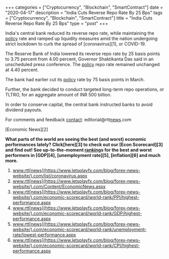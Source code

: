 +++
categories = ["Cryptocurrency", "Blockchain", "SmartContract"]
date = "2020-04-17"
description = "India Cuts Reverse Repo Rate By 25 Bps"
tags = ["Cryptocurrency", "Blockchain", "SmartContract"]
title = "India Cuts Reverse Repo Rate By 25 Bps"
type = "post"
+++

India's central bank reduced its reverse repo rate, while maintaining
the [policy](https://www.fintechee.com/policy/) rate and ramped up liquidity measures amid the nation
undergoing strict lockdown to curb the spread of [coronavirus][1], or
COVID-19.

The Reserve Bank of India lowered its reverse repo rate by 25 basis
points to 3.75 percent from 4.00 percent, Governor Shaktikanta Das said
in an unscheduled press conference. The [policy](https://www.fintechee.com/policy/) repo rate remained
unchanged at 4.40 percent.

The bank had earlier cut its [policy](https://www.fintechee.com/policy/) rate by 75 basis points in March.

Further, the bank decided to conduct targeted long-term repo operations,
or TLTRO, for an aggregate amount of INR 500 billion.

In order to conserve capital, the central bank instructed banks to avoid
dividend payouts.

For comments and feedback [contact](https://www.playgroundfx.com/contact/): editorial@rtt[news](https://www.letsplayfx.com/blog/forex-news-website/).com

[Economic News][2]

 **What parts of the world are seeing the best (and worst) economic
performances lately? Click[here][3] to check out our [Econ Scorecard][3]
and find out! See up-to-the-moment [ranking](https://www.playgroundfx.com/blog/crypto-exchange-ranking/)s for the best and worst
performers in [GDP][4], [unemployment rate][5], [inflation][6] and much
more.**

   1. www.rtt[news](https://www.letsplayfx.com/blog/forex-news-website/).com/list/coronavirus.aspx
   2. www.rtt[news](https://www.letsplayfx.com/blog/forex-news-website/).com/Content/EconomicNews.aspx
   3. www.rtt[news](https://www.letsplayfx.com/blog/forex-news-website/).com/economic-scorecard/world-rank/PPI/highest-performance.aspx
   4. www.rtt[news](https://www.letsplayfx.com/blog/forex-news-website/).com/economic-scorecard/world-rank/GDP/highest-performance.aspx
   5. www.rtt[news](https://www.letsplayfx.com/blog/forex-news-website/).com/economic-scorecard/world-rank/unemployment-rate/lowest-performance.aspx
   6. www.rtt[news](https://www.letsplayfx.com/blog/forex-news-website/).com/economic-scorecard/world-rank/CPI/highest-performance.aspx